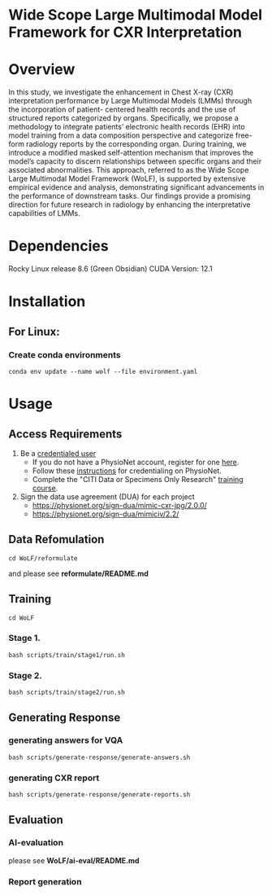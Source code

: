 # Wide Scope Large Multimodal Model Framework for CXR Interpretation

# Overview

In this study, we investigate the enhancement in Chest X-ray (CXR) interpretation performance by Large Multimodal Models (LMMs) through the incorporation of patient- centered health records and the use of structured reports categorized by organs. Specifically, we propose a methodology to integrate patients’ electronic health records (EHR) into model training from a data composition perspective and categorize free-form radiology reports by the corresponding organ. During training, we introduce a modified masked self-attention mechanism that improves the model’s capacity to discern relationships between specific organs and their associated abnormalities. This approach, referred to as the Wide Scope Large Multimodal Model Framework (WoLF), is supported by extensive empirical evidence and analysis, demonstrating significant advancements in the performance of downstream tasks. Our findings provide a promising direction for future research in radiology by enhancing the interpretative capabilities of LMMs.

# Dependencies

Rocky Linux release 8.6 (Green Obsidian)
CUDA Version: 12.1

# Installation

## For Linux:

### Create conda environments

```
conda env update --name wolf --file environment.yaml
```

# Usage

## Access Requirements

1. Be a [credentialed user](https://physionet.org/settings/credentialing/)
   - If you do not have a PhysioNet account, register for one [here](https://physionet.org/register/).
   - Follow these [instructions](https://physionet.org/credential-application/) for credentialing on PhysioNet.
   - Complete the "CITI Data or Specimens Only Research" [training course](https://physionet.org/about/citi-course/).
2. Sign the data use agreement (DUA) for each project
   - https://physionet.org/sign-dua/mimic-cxr-jpg/2.0.0/
   - https://physionet.org/sign-dua/mimiciv/2.2/

## Data Refomulation

```
cd WoLF/reformulate
```

and please see **reformulate/README.md**

## Training

```
cd WoLF
```

### Stage 1.

```
bash scripts/train/stage1/run.sh
```

### Stage 2.

```
bash scripts/train/stage2/run.sh
```

## Generating Response

### generating answers for VQA

```
bash scripts/generate-response/generate-answers.sh
```

### generating CXR report

```
bash scripts/generate-response/generate-reports.sh
```

## Evaluation

### AI-evaluation

please see **WoLF/ai-eval/README.md**

### Report generation
